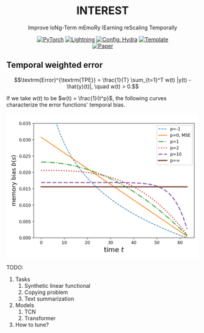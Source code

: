 <div align="center">

# INTEREST

Improve loNg-Term mEmoRy lEarning reScaling Temporally

<a href="https://pytorch.org/get-started/locally/"><img alt="PyTorch" src="https://img.shields.io/badge/PyTorch-ee4c2c?logo=pytorch&logoColor=white"></a>
<a href="https://pytorchlightning.ai/"><img alt="Lightning" src="https://img.shields.io/badge/-Lightning-792ee5?logo=pytorchlightning&logoColor=white"></a>
<a href="https://hydra.cc/"><img alt="Config: Hydra" src="https://img.shields.io/badge/Config-Hydra-89b8cd"></a>
<a href="https://github.com/ashleve/lightning-hydra-template"><img alt="Template" src="https://img.shields.io/badge/-Lightning--Hydra--Template-017F2F?style=flat&logo=github&labelColor=gray"></a><br>
[![Paper](http://img.shields.io/badge/paper-arxiv.2307.11462-B31B1B.svg)](https://arxiv.org/abs/2307.11462)
<!-- [![Conference](http://img.shields.io/badge/AnyConference-year-4b44ce.svg)](https://papers.nips.cc/paper/2020) -->

</div>

## Temporal weighted error

$$\textrm{Error}^{\textrm{TPE}} = \frac{1}{T} \sum_{t=1}^T w(t) |y(t) - \hat{y}(t)|, \quad w(t) > 0.$$

If we take $w(t)$ to be $w(t) = \frac{1}{t^p}$, the following curves characterize the error functions' temporal bias. 

![Memory bias](assets/memory_bias.png)

TODO:

1. Tasks
   1. Synthetic linear functional
   2. Copying problem
   3. Text summarization
2. Models
   1. TCN
   2. Transformer
3. How to tune? 
